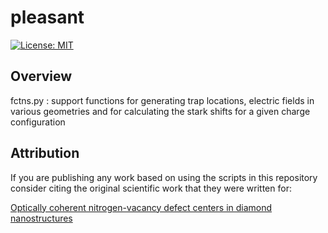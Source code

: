 # pleasant

[![License: MIT](https://img.shields.io/badge/License-MIT-yellow.svg)](https://opensource.org/licenses/MIT)

## Overview

fctns.py :
support functions for generating trap locations, electric fields in various geometries and for calculating the stark shifts for a given charge configuration

## Attribution

If you are publishing any work based on using the scripts in this repository consider citing the original scientific work that they were written for:

[Optically coherent nitrogen-vacancy defect centers in diamond nanostructures](https://arxiv.org/abs/2203.05605)


